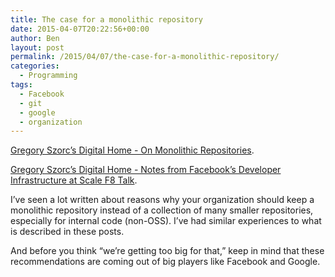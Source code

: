 ```yaml
---
title: The case for a monolithic repository
date: 2015-04-07T20:22:56+00:00
author: Ben
layout: post
permalink: /2015/04/07/the-case-for-a-monolithic-repository/
categories:
  - Programming
tags:
  - Facebook
  - git
  - google
  - organization
---
```

[Gregory Szorc&#8217;s Digital Home - On Monolithic Repositories](http://gregoryszorc.com/blog/2014/09/09/on-monolithic-repositories/).
  
[Gregory Szorc&#8217;s Digital Home - Notes from Facebook&#8217;s Developer Infrastructure at Scale F8 Talk](http://gregoryszorc.com/blog/2015/03/28/notes-from-facebook%27s-developer-infrastructure-at-scale-f8-talk/).

I&#8217;ve seen a lot written about reasons why your organization should keep a monolithic repository instead of a collection of many smaller repositories, especially for internal code (non-OSS). I&#8217;ve had similar experiences to what is described in these posts.

And before you think &#8220;we&#8217;re getting too big for that,&#8221; keep in mind that these recommendations are coming out of big players like Facebook and Google.